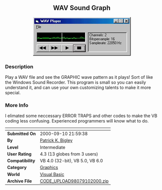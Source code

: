 ﻿<div align="center">

## WAV Sound Graph

<img src="PIC2000910228465145.jpg">
</div>

### Description

Play a WAV file and see the GRAPHIC wave pattern as it plays! Sort of like the Windows Sound Recorder. This program is small so you can easily understand it, and can use your own customizing talents to make it more special.
 
### More Info
 
I elimated some neccessary ERROR TRAPS and other codes to make the VB coding less confusing. Experienced programmers will know what to do.


<span>             |<span>
---                |---
**Submitted On**   |2000-09-10 21:59:38
**By**             |[Patrick K\. Bigley](https://github.com/Planet-Source-Code/PSCIndex/blob/master/ByAuthor/patrick-k-bigley.md)
**Level**          |Intermediate
**User Rating**    |4.3 (13 globes from 3 users)
**Compatibility**  |VB 4\.0 \(32\-bit\), VB 5\.0, VB 6\.0
**Category**       |[Graphics](https://github.com/Planet-Source-Code/PSCIndex/blob/master/ByCategory/graphics__1-46.md)
**World**          |[Visual Basic](https://github.com/Planet-Source-Code/PSCIndex/blob/master/ByWorld/visual-basic.md)
**Archive File**   |[CODE\_UPLOAD98079102000\.zip](https://github.com/Planet-Source-Code/patrick-k-bigley-wav-sound-graph__1-11399/archive/master.zip)








